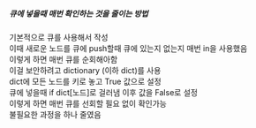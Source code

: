 ##### 큐에 넣을때 매번 확인하는 것을 줄이는 방법
기본적으로 큐를 사용해서 작성  
이때 새로운 노드를 큐에 push할때 큐에 있는지 없는지 매번 in을 사용했음  
이렇게 하면 매번 큐를 순회해아함  
이걸 보안하려고 dictionary (이하 dict)를 사용  
dict에 모든 노드를 키로 놓고 True 값으로 설정  
큐에 넣을때 if dict[노드]로 걸러냄 이후 값을 False로 설정  
이렇게 하면 매번 큐를 선회할 필요 없이 확인가능  
불필요한 과정을 하나 줄였음  
